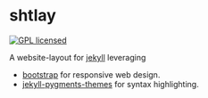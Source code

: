 # shtlay

[![GPL licensed][license-badge]][license-url]

[license-badge]: https://img.shields.io/badge/license-GPL-blue.svg
[license-url]: ./LICENSE

A website-layout for [jekyll](https://github.com/jekyll/jekyll) leveraging
  - [bootstrap](https://github.com/twbs/bootstrap) for responsive web design.
  - [jekyll-pygments-themes](https://github.com/jwarby/jekyll-pygments-themes) for syntax highlighting.
